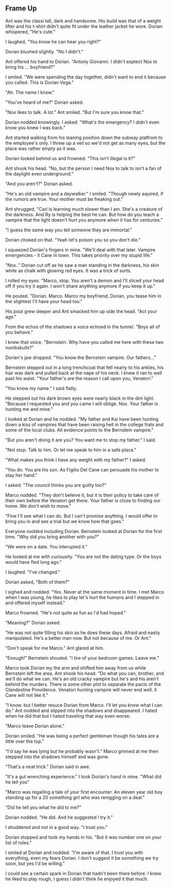 ## Frame Up

Ant was the classi tall, dark and handsome.  His build was that of a weight lifter and his t-shirt didn't quite fit under the leather jacket he wore.  Dorian whispered, "He's cute."

I laughed, "You know he can hear you right?"

Dorian blushed slightly.  "No I didn't."

Ant offered his hand to Dorian.  "Antony Giovanni.  I didn't exptect Nox to bring his ... boyfriend?"

I smiled.  "We were spending the day together, didn't want to end it because you called.  This is Dorian Vega."

"Ah.  The name I know."

"You've heard of me?"  Dorian asked.

"Nox likes to talk.  A lot."  Ant smiled.  "But I'm sure you know that."

Dorian nodded knowingly.  I asked.  "What's the emergency?  I didn't even know you knew I was back."

Ant started walking from his leaning position down the subway platfrom to the employee's only.  I threw up a veil so we'd not get as many eyes, but the place was rather empty as it was.  

Dorian looked behind us and frowned.  "This isn't illegal is it?"

Ant shook his head.  "No, but the person I need Nox to talk to isn't a fan of the daylight even underground."

"And you aren't?"  Dorian asked.

"He's an old vampire and a daywalker."  I smiled.  "Though newly aquired, if the rumors are true.  Your mother must be freaking out."

Ant shrugged, "Cari is learning much slower than I am.  She's a creature of the darkness.  And Ry is helping the best he can.  But how do you teach a vampire that the light doesn't hurt you anymore when it has for centuries."

"I guess the same way you tell someone they are immortal."

Dorian choked on that.  "Yeah let's poison you so you don't die."

I squeezed Dorian's fingers in mine.  "We'll deal with that later.  Vampire emergencies - Il Cane in town.  This takes priority over my stupid life."

"Nox.." Dorian cut off as he saw a man standing in the darkness, his skin white as chalk with glowing red eyes.  It was a trick of sorts.  

I rolled my eyes.  "Marco, stop.  You aren't a demon and I'll sliced your head off if you try it again.  I won't share anything anymore if you keep it up."

He pouted.  "Dorian.  Marco.  Marco my boyfriend, Dorian, you tease him in the slightest I'll have your head too."

His pout grew deeper and Ant smacked him up side the head.  "Act your age."

From the echos of the shadows a voice echoed in the tunnel.  "Boys all of you behave."

I knew that voice. "Bernstein.  Why have you called me here with these two numbskulls?"

Dorian's jaw dropped.  "You know the Bernstein vampire.  Our fathers..."

Bernstein stepped out in a long trenchcoat that fell nearly to his ankles, his hair was dark and pulled back at the nape of his neck.  I knew it ran to well past his waist.  "Your father's are the reason I call upon you, Venatori."

"You know my name." I said flatly.

He stepped out his dark brown eyes were nearly black in the dim light.  "Because I requested you and you came I will oblige.  Nox.  Your father is hunting me and mine."

I looked at Dorian and he nodded.  "My father and Kai have been hunting down a kiss of vampires that have been raising hell in the college frats and some of the local clubs.  All evidence points to the Bernstein vampire."

"But you aren't doing it are you?  You want me to stop my father."  I said.

"Not stop.  Talk to him.  Or let me speak to him in a safe place."

"What makes you think I have any weight with  my father?"  I asked.

"You do.  You are his son.  As Figilio Del Cane can persuade his mother to stay her hand."

I asked.  "The council thinks you are guilty too?"

Marco nodded. "They don't beleive it, but it is their policy to take care of their own before the Venatori get there.  Your father is close to finding our home.  We don't wish to move."

"Fine I'll see what I can do.  But I can't promise anything.  I would offer to bring you in and see a trial but we know how that goes."

Everyone nodded including Dorian.  Bernstein looked at Dorian for the first time.  "Why did you bring another with you?"

"We were on a date.  You interupted it."

He looked at me with curiousity.  "You are not the dating type.  Or the boys would have fled long ago."

I laughed.  "I've changed."

Dorian asked, "Both of them?"

I sighed and nodded. "Yes.  Never at the same moment in time.  I met Marco when I was young, he likes to play let's hurt the humans and I stepped in and offered myself instead."

Marco frowned.  "He's not quite as fun as I'd had hoped."

"Meaning?" Dorian asked.

"He was not quite filling his skin as he does these days.  Afraid and easily manipulated.  He's a better man now.  But not because of me.  Or Ant."

"Don't speak for me Marco."  Ant glared at him.

"Enough!" Bernstein shouted.  "I tire of your bedroom games.  Leave me."

Marco took Dorian my the arm and shifted him away from us while Bernstein left the area.  Ant shook his head.  "Do what you can, brother, and we'll do what we can.  He's an old cracky vampire but he's and his aren't behind the murders.  There is some other plot to separate the pacts of the Clandestine Providence.  Venatori hunting vampire will never end well.  Il Cane will not like it."

"I know.  but I better resuce Dorian from Marco.  I'll let you know what I can do."  Ant nodded and slipped into the shadows and disappeared.  I hated when he did that but I hated traveling that way even worse.

"Marco leave Dorian alone."

Dorian smiled.  "He was being a perfect gentleman though his tales are a little over the top."

"I'd say he was lying but he probably wasn't."  Marco grinned at me then stepped into the shadows himself and was gone.

"That's a neat trick."  Dorian said in awe.

"It's a gut wrenching experience."  I took Dorian's hand in mine.  "What did he tell you"

"Marco was regailing a tale of your first encounter.  An eleven year old boy standing up for a 20 something girl who was renigging on a deal."

"Did he tell you what he did to me?"

Dorian nodded.  "He did.  And he suggested I try it."

I shuddered and not in a good way.  "I trust you."

Dorian stopped  and took my hands in his.  "But it was number one on your list of rules."

I smiled at Dorian and nodded.  "I'm aware of that.  I trust you with everything, even my fears Dorian.  I don't suggest it be something we try soon, but yes I'd be willing."

I could see a certain spark in Dorian that hadn't been there before.  I knew he liked to play rough, I guess I didn't think he enjoyed it that much.  
